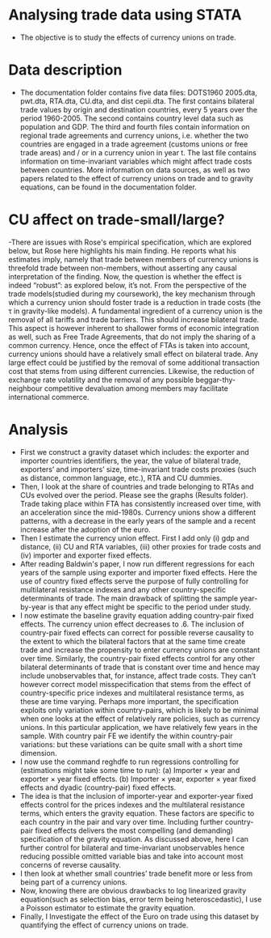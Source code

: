 # Analysing trade data using STATA
- The objective is to study the effects of currency unions on trade. 
# Data description
- The documentation folder contains five data files: DOTS1960 2005.dta, pwt.dta, RTA.dta, CU.dta, and dist cepii.dta. The first contains bilateral trade values by origin and destination countries, every 5 years over the period 1960-2005. The second contains country level data such as population and GDP. The third and fourth files contain information on regional trade agreements and currency unions, i.e. whether the two countries are engaged in a trade agreement (customs unions or free trade areas) and / or in a currency union in year t. The last file contains information on time-invariant variables which might affect trade costs between countries. More information on data sources, as well as two papers related to the effect of currency unions on trade and to gravity equations, can be found in the documentation folder.
# CU affect on trade-small/large?
-There are issues with Rose's empirical specification, which are explored below, but Rose here highlights his main finding. He reports what his estimates imply, namely that trade between members of currency unions is threefold trade between non-members, without asserting any causal interpretation of the finding. Now, the question is whether the effect is indeed “robust”: as explored below, it’s not. From the perspective of the trade models(studied during my coursework), the key mechanism through which a currency union should foster trade is a reduction in trade costs (the τ in gravity-like models). A fundamental ingredient of a currency union is the removal of all tariffs and trade barriers. This should increase bilateral trade. This aspect is however inherent to shallower forms of economic integration as well, such as Free Trade Agreements, that do not imply the sharing of a common currency. Hence, once the effect of FTAs is taken into account, currency unions should have a relatively small effect on bilateral trade. Any large effect could be justified by the removal of some additional transaction cost that stems from using different currencies. Likewise, the reduction of exchange rate volatility
and the removal of any possible beggar-thy-neighbour competitive devaluation among members may facilitate international commerce.
# Analysis 
- First we construct a gravity dataset which includes: the exporter and importer countries identifiers, the year, the value of bilateral trade, exporters’ and importers’ size, time-invariant trade costs proxies (such as distance, common language, etc.), RTA and CU dummies.
- Then, I look at the share of countries and trade belonging to RTAs and CUs evolved over the period. Please see the graphs (Results folder). Trade taking place within FTA has consistently increased over time, with an acceleration since the mid-1980s. Currency unions show a different patterns, with a decrease in the early years of the sample and a recent increase after the adoption of the euro.
- Then I estimate the currency union effect. First I add only (i) gdp and distance, (ii) CU and RTA variables, (iii)  other proxies for trade costs and (iv) importer and exporter fixed effects.
- After reading Baldwin's paper, I now run  different regressions for each years of the sample using exporter and importer fixed effects. Here the use of country fixed effects serve the purpose of fully controlling for multilateral resistance indexes and any other country-specific determinants of trade. The main drawback of splitting the sample year-by-year is that any effect might be specific to the period under study.
- I now estimate the baseline gravity equation adding country-pair fixed effects. The currency union effect decreases to .6. The inclusion of country-pair fixed effects can correct for possible reverse causality to the extent to which the bilateral factors that at the same time create trade and increase the propensity to enter currency unions are constant over time. Similarly, the country-pair fixed effects control for any other bilateral determinants of trade that is constant over time and hence may include unobservables that, for instance, affect trade costs. They can’t however correct model misspecification that stems from the effect of country-specific price indexes and multilateral resistance terms, as these are time varying. Perhaps more important, the specification exploits only variation within country-pairs, which is likely to be minimal when one looks at the effect of relatively rare policies, such as currency unions. In this particular application, we have relatively few years in the sample. With country pair FE we identify the within country-pair variations: but these variations can be quite small with a short time dimension.
- I now use the command reghdfe to run regressions controlling for (estimations might take some time to run):
(a) Importer × year and exporter × year fixed effects.
(b) Importer × year, exporter × year fixed effects and dyadic (country-pair) fixed
effects.
- The idea is that the inclusion of importer-year and exporter-year fixed effects control for the prices indexes and the multilateral resistance terms, which enters the gravity equation. These factors are specific to each country in the pair and vary over time. Including further country-pair fixed effects delivers the most compelling (and demanding) specification of the gravity equation. As discussed above, here I can further control for bilateral and time-invariant unobservables hence reducing possible omitted variable bias and take into account most concerns of reverse causality.
-  I then look at whether small countries’ trade benefit more or less from being part of a currency unions.
-  Now, knowing there are obvious drawbacks to log linearized gravity equation(such as selection bias, error term being heteroscedastic), I use a Poisson estimator to estimate the gravity equation.
-  Finally, I Investigate the effect of the Euro on trade using this dataset by quantifying the effect of currency unions on trade.
